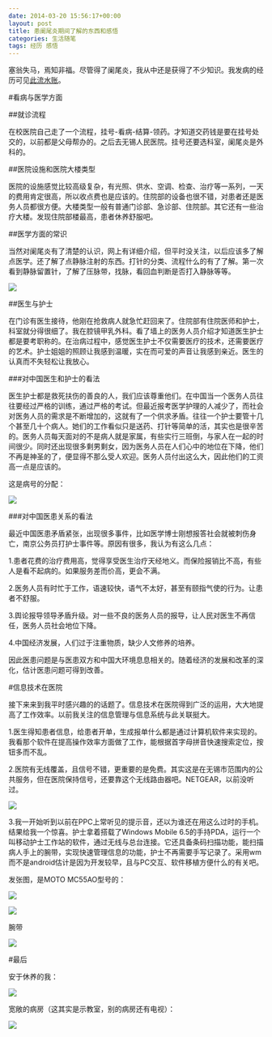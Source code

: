 ```yaml
---
date: 2014-03-20 15:56:17+00:00
layout: post
title: 患阑尾炎期间了解的东西和感悟
categories: 生活随笔
tags: 经历 感悟
---
```


塞翁失马，焉知非福。尽管得了阑尾炎，我从中还是获得了不少知识。我发病的经历可见[此流水账](http://xulihang.wicp.net/experience-of-having-appendicitis/)。


#看病与医学方面

##就诊流程

在校医院自己走了一个流程，挂号-看病-结算-领药。才知道交药钱是要在挂号处交的，以前都是父母帮办的。之后去无锡人民医院。挂号还要选科室，阑尾炎是外科的。

##医院设施和医院大楼类型

医院的设施感觉比较高级复杂，有光照、供水、空调、检查、治疗等一系列，一天的费用肯定很高，所以收点费也是应该的。住院部的设备也很不错，对患者还是医务人员都很方便。大楼类型一般有普通门诊部、急诊部、住院部。其它还有一些治疗大楼。发现住院部楼最高，患者休养舒服吧。

##医学方面的常识

当然对阑尾炎有了清楚的认识，网上有详细介绍，但平时没关注，以后应该多了解点医学。还了解了点静脉注射的东西。打针的分类、流程什么的有了了解。第一次看到静脉留置针，了解了压脉带，找脉，看回血判断是否打入静脉等等。

![](https://raw2.github.com/xulihang/xulihang.github.io/master/album/appendicitis/needle.jpg)

##医生与护士

在门诊有医生接待，他刚在抢救病人就急忙赶回来了。住院部有住院医师和护士，科室就分得很细了。我在腔镜甲乳外科。看了墙上的医务人员介绍才知道医生护士都是要考职称的。在治病过程中，感觉医生护士不仅需要医疗的技术，还需要医疗的艺术。护士姐姐的照顾让我感到温暖，实在而可爱的声音让我感到亲近。医生的认真而不失轻松让我放心。

###对中国医生和护士的看法

医生护士都是救死扶伤的善良的人，我们应该尊重他们。在中国当一个医务人员往往要经过严格的训练，通过严格的考试。但最近报考医学护理的人减少了，而社会对医务人员的需求是不断增加的，这就有了一个供求矛盾。往往一个护士要管十几个甚至几十个病人。她们的工作看似只是送药、打针等简单的活，其实也是很辛苦的。医务人员每天面对的不是病人就是家属，有些实行三班倒，与家人在一起的时间很少。同时还出现很多剩男剩女，因为医务人员在人们心中的地位在下降，他们不再是神圣的了，便显得不那么受人欢迎。医务人员付出这么大，因此他们的工资高一点是应该的。

这是病号的分配：

![](https://raw2.github.com/xulihang/xulihang.github.io/master/album/appendicitis/division.jpg)

###对中国医患关系的看法

最近中国医患矛盾紧张，出现很多事件，比如医学博士刚想报答社会就被刺伤身亡，南京公务员打护士事件等。原因有很多，我认为有这么几点：

1.患者花费的治疗费用高，觉得享受医生治疗天经地义。而保险报销比不高，有些人是看不起病的。如果服务差而价高，更会不满。

2.医务人员有时忙于工作，语速较快，语气不太好，甚至有颐指气使的行为。让患者不舒服。

3.舆论报导领导矛盾升级。对一些不良的医务人员的报导，让人民对医生不再信任，医务人员社会地位下降。

4.中国经济发展，人们过于注重物质，缺少人文修养的培养。

因此医患问题是与医患双方和中国大环境息息相关的。随着经济的发展和改革的深化，估计医患问题可得到改善。


#信息技术在医院

接下来来到我平时感兴趣的的话题了。信息技术在医院得到广泛的运用，大大地提高了工作效率。以前我关注的信息管理与信息系统与此关联挺大。

1.医生得知患者信息，给患者开单，生成报单什么都是通过计算机软件来实现的。我看那个软件在提高操作效率方面做了工作，能根据首字母拼音快速搜索定位，按钮多而不乱。

2.医院有无线覆盖，且信号不错，更重要的是免费。其实这是在无锡市范围内的公共服务，但在医院保持信号，还要靠这个无线路由器吧。NETGEAR，以前没听过。

![](https://raw2.github.com/xulihang/xulihang.github.io/master/album/appendicitis/netgear.jpg)

3.我一开始听到以前在PPC上常听见的提示音，还以为谁还在用这么过时的手机。结果给我一个惊喜。护士拿着搭载了Windows Mobile 6.5的手持PDA，运行一个叫移动护士工作站的软件，通过无线与总台连接。它还具备条码扫描功能，能扫描病人手上的腕带，实现快速管理信息的功能，护士不再需要手写记录了。采用wm而不是android估计是因为开发较早，且与PC交互、软件移植方便什么的有关吧。

发张图，是MOTO MC55AO型号的：

![](https://raw2.github.com/xulihang/xulihang.github.io/master/album/appendicitis/pda1.jpg)

![](https://raw2.github.com/xulihang/xulihang.github.io/master/album/appendicitis/pda2.jpg)

腕带

![](https://raw2.github.com/xulihang/xulihang.github.io/master/album/appendicitis/id-belt.jpg)


#最后

安于休养的我：

![](https://raw2.github.com/xulihang/xulihang.github.io/master/album/appendicitis/me.jpg)


宽敞的病房（这其实是示教室，别的病房还有电视）：

![](https://raw2.github.com/xulihang/xulihang.github.io/master/album/appendicitis/room.jpg)





